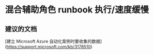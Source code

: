 
<properties
    pageTitle="hybrid worker runbook execution/slow"
    description="32501561HybridWorkerRunbookExe"
    service="microsoft.automation"
    resource="automationaccounts"
    authors="adoyle"
    displayorder=""
    selfHelpType="generic"
    supportTopicIds="32501561"
    resourceTags=""
    productPesIds="15607"
    cloudEnvironments="public"
/>


# 混合辅助角色 runbook 执行/速度缓慢


## **建议的文档**
[建立 Microsoft Azure 自动化案例时要收集的数据] (https://support.microsoft.com/kb/3178510)


<!--HONumber=Aug16_HO3-->


